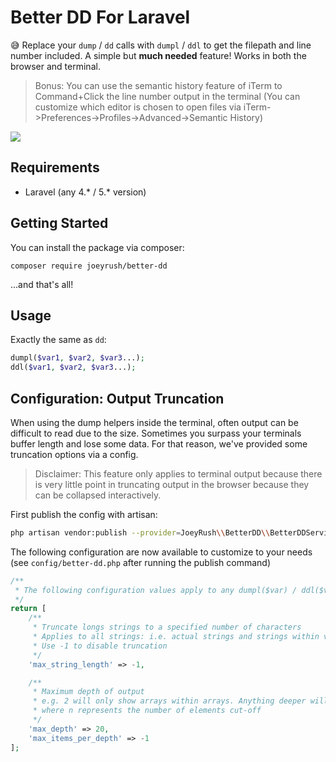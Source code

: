 # Better DD For Laravel
😅 Replace your `dump` / `dd` calls with `dumpl` / `ddl` to get the filepath and line number included. A simple but **much needed** feature! Works in both the browser and terminal.

> Bonus: You can use the semantic history feature of iTerm to Command+Click the line number output in the terminal (You can customize which editor is chosen to open files via iTerm->Preferences->Profiles->Advanced->Semantic History)

![](https://i.imgur.com/w35SliI.gif)

## Requirements
- Laravel (any 4.* / 5.* version)

## Getting Started

You can install the package via composer:
```
composer require joeyrush/better-dd
```

...and that's all!

## Usage

Exactly the same as `dd`:
```php
dumpl($var1, $var2, $var3...);
ddl($var1, $var2, $var3...);
```

## Configuration: Output Truncation

When using the dump helpers inside the terminal, often output can be difficult to read due to the size. Sometimes you surpass your terminals buffer length and lose some data. For that reason, we've provided some truncation options via a config.

> Disclaimer: This feature only applies to terminal output because there is very little point in truncating output in the browser because they can be collapsed interactively.

First publish the config with artisan:

```bash
php artisan vendor:publish --provider=JoeyRush\\BetterDD\\BetterDDServiceProvider
```

The following configuration are now available to customize to your needs (see `config/better-dd.php` after running the publish command)

```php
/**
 * The following configuration values apply to any dumpl($var) / ddl($var) function calls.
 */
return [
    /**
     * Truncate longs strings to a specified number of characters
     * Applies to all strings: i.e. actual strings and strings within variables etc.
     * Use -1 to disable truncation
     */
    'max_string_length' => -1,

    /**
     * Maximum depth of output
     * e.g. 2 will only show arrays within arrays. Anything deeper will get truncated to [...n]
     * where n represents the number of elements cut-off
     */
    'max_depth' => 20,
    'max_items_per_depth' => -1
];
```